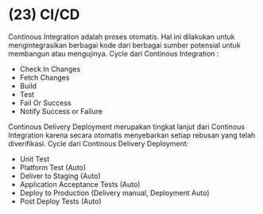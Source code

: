 
# (23) CI/CD

Continous Integration adalah proses otomatis. Hal ini dilakukan untuk mengintegrasikan berbagai kode dari berbagai sumber potensial untuk membangun atau mengujinya. Cycle dari Continous Integration :
- Check In Changes
- Fetch Changes
- Build
- Test
- Fail Or Success
- Notify Success or Failure

Continous Delivery Deployment merupakan tingkat lanjut dari Continous Integration karena secara otomatis menyebarkan setiap rebusan yang telah diverifikasi. Cycle dari Continous Delivery Deployment:
- Unit Test 
- Platform Test (Auto)
- Deliver to Staging (Auto)
- Application Acceptance Tests (Auto)
- Deploy to Production (Delivery manual, Deployment Auto)
- Post Deploy Tests (Auto)